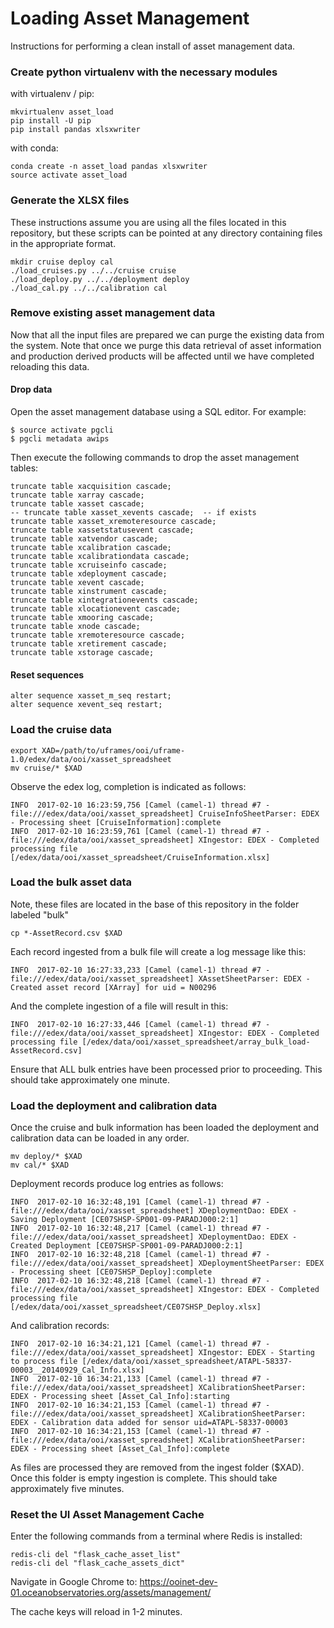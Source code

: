 # Loading Asset Management

Instructions for performing a clean install of asset management data.

### Create python virtualenv with the necessary modules

with virtualenv / pip:

```
mkvirtualenv asset_load
pip install -U pip
pip install pandas xlsxwriter
```

with conda:

```
conda create -n asset_load pandas xlsxwriter
source activate asset_load
```

### Generate the XLSX files

These instructions assume you are using all the files located in this
repository, but these scripts can be pointed at any directory containing
files in the appropriate format.

```
mkdir cruise deploy cal
./load_cruises.py ../../cruise cruise
./load_deploy.py ../../deployment deploy
./load_cal.py ../../calibration cal
```

### Remove existing asset management data

Now that all the input files are prepared we can purge the existing
data from the system. Note that once we purge this data retrieval of
asset information and production derived products will be affected
until we have completed reloading this data.

#### Drop data

Open the asset management database using a SQL editor. For example:
```
$ source activate pgcli
$ pgcli metadata awips
```

Then execute the following commands to drop the asset management tables:
```
truncate table xacquisition cascade;
truncate table xarray cascade;
truncate table xasset cascade;
-- truncate table xasset_xevents cascade;  -- if exists
truncate table xasset_xremoteresource cascade;
truncate table xassetstatusevent cascade;
truncate table xatvendor cascade;
truncate table xcalibration cascade;
truncate table xcalibrationdata cascade;
truncate table xcruiseinfo cascade;
truncate table xdeployment cascade;
truncate table xevent cascade;
truncate table xinstrument cascade;
truncate table xintegrationevents cascade;
truncate table xlocationevent cascade;
truncate table xmooring cascade;
truncate table xnode cascade;
truncate table xremoteresource cascade;
truncate table xretirement cascade;
truncate table xstorage cascade;
```

#### Reset sequences

```
alter sequence xasset_m_seq restart;
alter sequence xevent_seq restart;
```

### Load the cruise data

```
export XAD=/path/to/uframes/ooi/uframe-1.0/edex/data/ooi/xasset_spreadsheet
mv cruise/* $XAD
```

Observe the edex log, completion is indicated as follows:

```
INFO  2017-02-10 16:23:59,756 [Camel (camel-1) thread #7 - file:///edex/data/ooi/xasset_spreadsheet] CruiseInfoSheetParser: EDEX - Processing sheet [CruiseInformation]:complete
INFO  2017-02-10 16:23:59,761 [Camel (camel-1) thread #7 - file:///edex/data/ooi/xasset_spreadsheet] XIngestor: EDEX - Completed processing file [/edex/data/ooi/xasset_spreadsheet/CruiseInformation.xlsx]
```

### Load the bulk asset data

Note, these files are located in the base of this repository in the folder
labeled "bulk"

```
cp *-AssetRecord.csv $XAD
```

Each record ingested from a bulk file will create a log message like this:

```
INFO  2017-02-10 16:27:33,233 [Camel (camel-1) thread #7 - file:///edex/data/ooi/xasset_spreadsheet] XAssetSheetParser: EDEX - Created asset record [XArray] for uid = N00296
```

And the complete ingestion of a file will result in this:

```
INFO  2017-02-10 16:27:33,446 [Camel (camel-1) thread #7 - file:///edex/data/ooi/xasset_spreadsheet] XIngestor: EDEX - Completed processing file [/edex/data/ooi/xasset_spreadsheet/array_bulk_load-AssetRecord.csv]
```

Ensure that ALL bulk entries have been processed prior to proceeding.
This should take approximately one minute.

### Load the deployment and calibration data

Once the cruise and bulk information has been loaded the deployment
and calibration data can be loaded in any order.

```
mv deploy/* $XAD
mv cal/* $XAD
```

Deployment records produce log entries as follows:

```
INFO  2017-02-10 16:32:48,191 [Camel (camel-1) thread #7 - file:///edex/data/ooi/xasset_spreadsheet] XDeploymentDao: EDEX - Saving Deployment [CE07SHSP-SP001-09-PARADJ000:2:1]
INFO  2017-02-10 16:32:48,217 [Camel (camel-1) thread #7 - file:///edex/data/ooi/xasset_spreadsheet] XDeploymentDao: EDEX - Created Deployment [CE07SHSP-SP001-09-PARADJ000:2:1]
INFO  2017-02-10 16:32:48,218 [Camel (camel-1) thread #7 - file:///edex/data/ooi/xasset_spreadsheet] XDeploymentSheetParser: EDEX - Processing sheet [CE07SHSP_Deploy]:complete
INFO  2017-02-10 16:32:48,218 [Camel (camel-1) thread #7 - file:///edex/data/ooi/xasset_spreadsheet] XIngestor: EDEX - Completed processing file [/edex/data/ooi/xasset_spreadsheet/CE07SHSP_Deploy.xlsx]
```

And calibration records:

```
INFO  2017-02-10 16:34:21,121 [Camel (camel-1) thread #7 - file:///edex/data/ooi/xasset_spreadsheet] XIngestor: EDEX - Starting to process file [/edex/data/ooi/xasset_spreadsheet/ATAPL-58337-00003__20140929_Cal_Info.xlsx]
INFO  2017-02-10 16:34:21,133 [Camel (camel-1) thread #7 - file:///edex/data/ooi/xasset_spreadsheet] XCalibrationSheetParser: EDEX - Processing sheet [Asset_Cal_Info]:starting
INFO  2017-02-10 16:34:21,153 [Camel (camel-1) thread #7 - file:///edex/data/ooi/xasset_spreadsheet] XCalibrationSheetParser: EDEX - Calibration data added for sensor uid=ATAPL-58337-00003
INFO  2017-02-10 16:34:21,153 [Camel (camel-1) thread #7 - file:///edex/data/ooi/xasset_spreadsheet] XCalibrationSheetParser: EDEX - Processing sheet [Asset_Cal_Info]:complete
```

As files are processed they are removed from the ingest folder ($XAD).
Once this folder is empty ingestion is complete. This should take
approximately five minutes.

### Reset the UI Asset Management Cache

Enter the following commands from a terminal where Redis is installed:

```
redis-cli del "flask_cache_asset_list"
redis-cli del "flask_cache_assets_dict"
```

Navigate in Google Chrome to:
https://ooinet-dev-01.oceanobservatories.org/assets/management/

The cache keys will reload in 1-2 minutes.
